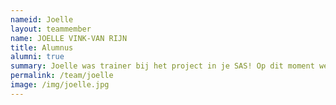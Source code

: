 ```yaml
---
nameid: Joelle
layout: teammember
name: JOELLE VINK-VAN RIJN
title: Alumnus
alumni: true
summary: Joelle was trainer bij het project in je SAS! Op dit moment werkt ze als zorgcoördinator en psycholoog bij Inzowijs.
permalink: /team/joelle
image: /img/joelle.jpg
---
```


